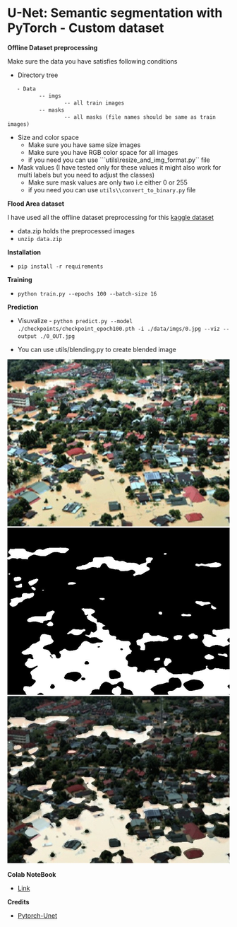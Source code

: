 # U-Net: Semantic segmentation with PyTorch - Custom dataset

**Offline Dataset preprocessing**

Make sure the data you have satisfies following conditions

- Directory tree
```
   - Data
          -- imgs
                  -- all train images
          -- masks 
                  -- all masks (file names should be same as train images)
```
- Size and color space
    - Make sure you have same size images
    - Make sure you have RGB color space for all images
    - if you need you can use ```utils\\resize_and_img_format.py`` file
- Mask values (I have tested only for these values it might also work for multi labels but you need to adjust the classes)
    - Make sure mask values are only two i.e either 0 or 255
    - if you need you can use ```utils\\convert_to_binary.py``` file

**Flood Area dataset**

I have used all the offline dataset preprocessing for this [kaggle dataset](https://www.kaggle.com/datasets/faizalkarim/flood-area-segmentation) 

- data.zip holds the preprocessed images
- ```unzip data.zip```

**Installation**

- ```pip install -r requirements```

**Training**

- ```python train.py --epochs 100 --batch-size 16```

**Prediction**


- Visuvalize - ```python predict.py --model ./checkpoints/checkpoint_epoch100.pth -i ./data/imgs/0.jpg --viz --output ./0_OUT.jpg```

- You can use utils/blending.py to create blended image

![original](./asset/0.jpg)
![predicted](./asset/0_OUT.jpg)
![blended](./asset/blended_image.jpg)

**Colab NoteBook**

- [Link](https://colab.research.google.com/drive/1aM2VOqfhwo84zSe-MS_i2JyWO8bgouqD?usp=sharing)

**Credits**

- [Pytorch-Unet](https://github.com/milesial/Pytorch-UNet)